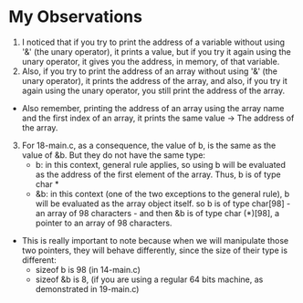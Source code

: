 # My Observations

1. I noticed that if you try to print the address of a variable without using '&' (the unary operator), it prints a value, but if you try it again using the unary operator, it gives you the address, in memory, of that variable.
2. Also, if you try to print the address of an array without using '&' (the unary operator), it prints the address of the array, and also, if you try it again using the unary operator, you still print the address of the array.
- Also remember, printing the address of an array using the array name and the first index of an array, it prints the same value -> The address of the array.

3. For 18-main.c, as a consequence, the value of b, is the same as the value of &b. But they do not have the same type:
	- b: in this context, general rule applies, so using b will be evaluated as the address of the first element of the array. Thus, b is of type char *
	- &b: in this context (one of the two exceptions to the general rule), b will be evaluated as the array object itself. so b is of type char[98] - an array of 98 characters - and then &b is of type char (*)[98], a pointer to an array of 98 characters.
- This is really important to note because when we will manipulate those two pointers, they will behave differently, since the size of their type is different:
	- sizeof b is 98 (in 14-main.c)
	- sizeof &b is 8, (if you are using a regular 64 bits machine, as demonstrated in 19-main.c)
